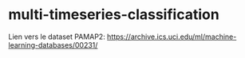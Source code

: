 # multi-timeseries-classification

Lien vers le dataset PAMAP2: 
  https://archive.ics.uci.edu/ml/machine-learning-databases/00231/
